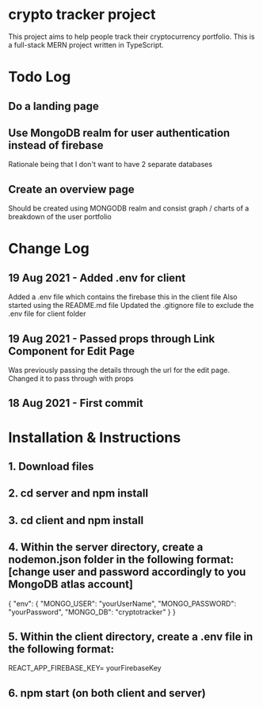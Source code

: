 # crypto tracker project

This project aims to help people track their cryptocurrency portfolio.
This is a full-stack MERN project written in TypeScript.

# Todo Log

## Do a landing page

## Use MongoDB realm for user authentication instead of firebase

Rationale being that I don't want to have 2 separate databases

## Create an overview page

Should be created using MONGODB realm and consist graph / charts of a breakdown of the user portfolio

# Change Log

## 19 Aug 2021 - Added .env for client

Added a .env file which contains the firebase this in the client file
Also started using the README.md file
Updated the .gitignore file to exclude the .env file for client folder

## 19 Aug 2021 - Passed props through Link Component for Edit Page

Was previously passing the details through the url for the edit page. Changed it to pass through with props

## 18 Aug 2021 - First commit

# Installation & Instructions

## 1. Download files

## 2. cd server and npm install

## 3. cd client and npm install

## 4. Within the server directory, create a nodemon.json folder in the following format: [change user and password accordingly to you MongoDB atlas account]

{
"env": {
"MONGO_USER": "yourUserName",
"MONGO_PASSWORD": "yourPassword",
"MONGO_DB": "cryptotracker"
}
}

## 5. Within the client directory, create a .env file in the following format:

REACT_APP_FIREBASE_KEY= yourFirebaseKey

## 6. npm start (on both client and server)
